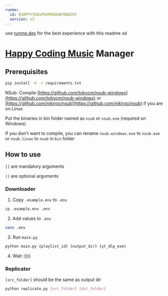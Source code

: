 ```yaml
---
runme:
  id: 01HPYYYEASPQ5PRVQGW7DN8ZGY
  version: v3
---
```


use [runme.dev](https://runme.dev) for the best experience with this readme xd

# [Happy Coding Music](https://www.youtube.com/playlist?list=PLSQmKW3jS_HRPnGo1cv9W6IH7Z_-3oAn_) Manager

## Prerequisites

```sh {"id":"01HPYZ4JQQJW20ANETRMWTJZP1"}
pip install -U -r requirements.txt

```

NSub: Compile [https://github.com/tobycm/nsub-windows](https://github.com/tobycm/nsub-windows) or [https://github.com/nikiroo/nsub](https://github.com/nikiroo/nsub) if you are on Linux

Put the binaries in bin folder named as `nsub` or `nsub.exe` (required on Windows)

If you don't want to compile, you can rename `nsub.windows.exe` to `nsub.exe` or `nsub.linux` to `nsub` in `bin` folder

## How to use

`[]` are mandatory arguments

`()` are optional arguments

### Downloader

1. Copy `.example.env` to `.env`

```sh {"id":"01HPYZDSY7HW0N587WWDW9N2Z5"}
cp .example.env .env

```

2. Add values to `.env`

```sh {"id":"01HPYZF5Z2YAYYZANV0JS7QBM6"}
nano .env

```

3. Run `main.py`

```sh {"id":"01HPYZ7J74EMGT2DM1QK0AXT8J"}
python main.py (playlist_id) (output_dir) (yt_dlp_exe)

```

4. Wait :))))

### Replicator

`[src_folder]` should be the same as output dir

```sh {"id":"01HPYZHXF0EMTZDHW6G7RXDA05"}
python replicate.py [src_folder] [dst_folder]

```
